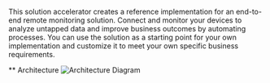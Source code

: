 This solution accelerator creates a reference implementation for an end-to-end remote monitoring solution.
Connect and monitor your devices to analyze untapped data and improve business outcomes by automating processes.
You can use the solution as a starting point for your own implementation and customize it to meet your own specific business requirements.

** Architecture
![Architecture Diagram]({PatternAssetBaseUrl}/remote-monitoring-architecture.png)